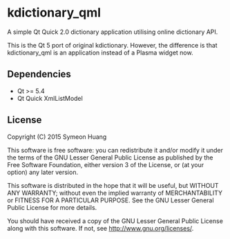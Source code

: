 # kdictionary_qml

A simple Qt Quick 2.0 dictionary application utilising online dictionary API.

This is the Qt 5 port of original kdictionary. However, the difference is that kdictionary_qml is an application instead of a Plasma widget now.

## Dependencies

- Qt >= 5.4
- Qt Quick XmlListModel

## License

Copyright (C) 2015 Symeon Huang

This software is free software: you can redistribute it and/or modify it under the terms of the GNU Lesser General Public License as published by the Free Software Foundation, either version 3 of the License, or (at your option) any later version.

This software is distributed in the hope that it will be useful, but WITHOUT ANY WARRANTY; without even the implied warranty of MERCHANTABILITY or FITNESS FOR A PARTICULAR PURPOSE. See the GNU Lesser General Public License for more details.

You should have received a copy of the GNU Lesser General Public License along with this software. If not, see http://www.gnu.org/licenses/.
